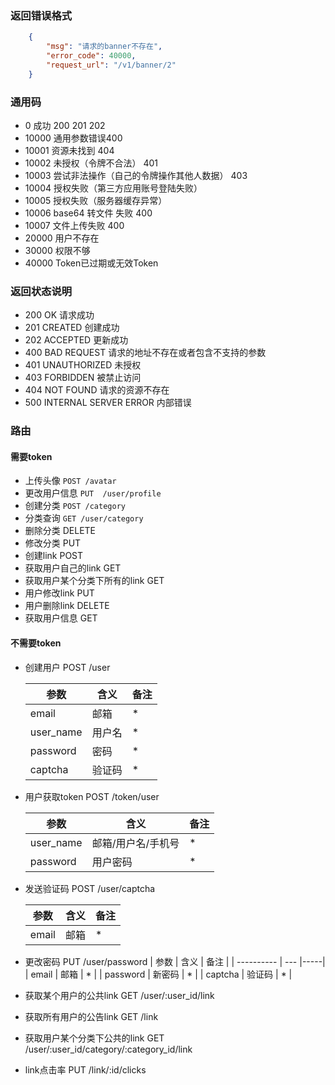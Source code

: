 

### 返回错误格式
```json
    {
        "msg": "请求的banner不存在",
        "error_code": 40000,
        "request_url": "/v1/banner/2"
    }
```
### 通用码
-  0  成功  200 201 202
-  10000 通用参数错误400
-  10001 资源未找到 404 
-  10002 未授权（令牌不合法） 401
-  10003 尝试非法操作（自己的令牌操作其他人数据） 403
-  10004 授权失败（第三方应用账号登陆失败）
-  10005 授权失败（服务器缓存异常）
-  10006 base64 转文件 失败  400
-  10007 文件上传失败  400
-  20000 用户不存在
-  30000  权限不够
-  40000 Token已过期或无效Token


### 返回状态说明
-   200	OK	请求成功
-   201	CREATED	创建成功
-   202	ACCEPTED	更新成功
-   400	BAD REQUEST	请求的地址不存在或者包含不支持的参数
-   401	UNAUTHORIZED	未授权
-   403	FORBIDDEN	被禁止访问
-   404	NOT FOUND	请求的资源不存在
-   500	INTERNAL SERVER ERROR	内部错误
### 路由
####    需要token

-   上传头像
    `POST /avatar`
-   更改用户信息
    `PUT  /user/profile` 
-   创建分类
    `POST /category`
-   分类查询
    `GET /user/category`
-   删除分类
    DELETE
-   修改分类
    PUT
-   创建link
    POST
-   获取用户自己的link
    GET
-   获取用户某个分类下所有的link
    GET
-   用户修改link
    PUT
-   用户删除link
    DELETE
-   获取用户信息
    GET


####    不需要token

-   创建用户
    POST /user
    
    | 参数          |    含义    | 备注 |
    | ----------    | ---       |-----|
    | email         |  邮箱      | * |
    | user_name     |  用户名    | * |
    | password      |  密码      | * |
    | captcha       |  验证码    | * |

-   用户获取token
    POST /token/user
     
    | 参数          |    含义    | 备注 |
    | ----------    | ---       |-----|
    | user_name         |  邮箱/用户名/手机号      | * |
    | password         |  用户密码      | * |

-   发送验证码
    POST /user/captcha
    
    | 参数          |    含义    | 备注 |
    | ----------    | ---       |-----|
    | email         |  邮箱      | * |
    
   
-   更改密码
    PUT /user/password
        | 参数          |    含义    | 备注 |
        | ----------    | ---       |-----|
        | email         |  邮箱     | * |
        | password      |  新密码      | * |
        | captcha       |  验证码      | * |

-   获取某个用户的公共link
    GET /user/:user_id/link
-   获取所有用户的公告link
    GET /link
-   获取用户某个分类下公共的link
    GET /user/:user_id/category/:category_id/link
-   link点击率
    PUT /link/:id/clicks
